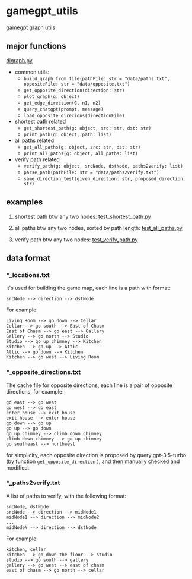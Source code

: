 # gamegpt_utils

gamegpt graph utils

## major functions

[digraph.py](./src/digraph.py)

- common utils: 
  - `build_graph_from_file(pathFile: str = "data/paths.txt", oppositeFile: str = "data/opposite.txt")`
  - `get_opposite_direction(direction: str)`
  - `plot_graph(g: object)`
  - `get_edge_direction(G, n1, n2)`
  - `query_chatgpt(prompt, message)`
  - `load_opposite_direcions(directionFile)`
- shortest path related
  - `get_shortest_path(g: object, src: str, dst: str)`
  - `print_path(g: object, path: list)`
- all paths related
  - `get_all_paths(g: object, src: str, dst: str)`
  - `print_all_paths(g: object, all_paths: list)`
- verify path related
  - `verify_path(g: object, srcNode, dstNode, paths2verify: list)`
  - `parse_path(pathFile: str = "data/paths2verify.txt")`
  - `same_direction_test(given_direction: str, proposed_direction: str)`

## examples
1. shortest path btw any two nodes: [test_shortest_path.py](./src/test_shortest_path.py)


2. all paths btw any two nodes, sorted by path length: [test_all_paths.py](./src/test_all_paths.py)


3. verify path btw any two nodes: [test_verify_path.py](./src/test_verify_path.py)


## data format

### *_locations.txt
it's used for building the game map, each line is a path with format:
```
srcNode --> direction --> dstNode
```
For example:
```
Living Room --> go down --> Cellar
Cellar --> go south --> East of Chasm
East of Chasm --> go east --> Gallery
Gallery --> go north --> Studio
Studio --> go up chimney --> Kitchen
Kitchen --> go up --> Attic
Attic --> go down --> Kitchen
Kitchen --> go west --> Living Room
```

### *_opposite_directions.txt
The cache file for opposite directions, each line is a pair of opposite directions, for example:
```
go east --> go west
go west --> go east
enter house --> exit house
exit house --> enter house
go down --> go up
go up --> go down
go up chimney --> climb down chimney
climb down chimney --> go up chimney
go southeast --> northwest
```

for simplicity, each opposite direction is proposed by query gpt-3.5-turbo (by function [`get_opposite_direction`](https://github.com/Oaklight/gamegpt_utils/blob/f7a16d686a279bb3281dd5f412e0b96ade474d25/src/digraph.py#L65)
), and then manually checked and modified.


### *_paths2verify.txt
A list of paths to verify, with the following format:
```
srcNode, dstNode
srcNode --> direction --> midNode1
midNode1 --> direction --> midNode2
...
midNodeN --> direction --> dstNode
```
For example:
```
kitchen, cellar
kitchen --> go down the floor --> studio
studio --> go south --> gallery
gallery --> go west --> east of chasm
east of chasm --> go north --> cellar
```
